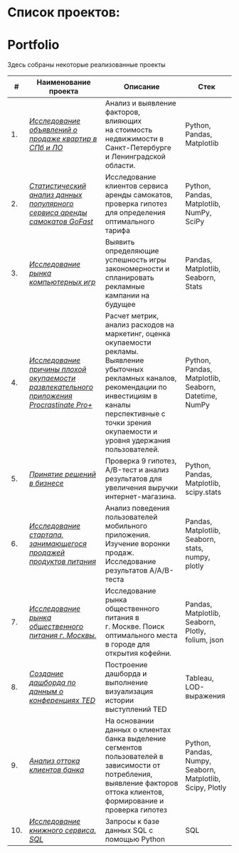 # Список проектов:

# Portfolio

Здесь собраны некоторые реализованные проекты

| #    | Наименование проекта                | Описание                                                     | Стек                                                         |
| ---- | ------------------------------------------------------------ | ------------------------------------------------------------ | ------------------------------------------------------------ |
| 1.   | [*Исследование объявлений о продаже квартир в СПб и ЛО*](https://github.com/Maksim180382/Portfolio/tree/main/Исследовательский%20анализ%20объявлений%20о%20продаже%20квартир) | Анализ и выявление факторов, влияющих<br/> на стоимость недвижимости в Санкт-Петербурге<br/> и Ленинградской области.      | Python, Pandas, Matplotlib|
| 2.   | [*Статистический анализ данных популярного сервиса аренды самокатов GoFast*](https://github.com/Maksim180382/Portfolio/tree/main/Статистический%20анализ%20сервиса%20аренды%20самокатов) |  Исследование клиентов сервиса аренды самокатов, проверка гипотез для определения оптимального тарифа    | Python, Pandas, Matplotlib, NumPy, SciPy |
| 3.   | [*Исследование рынка компьютерных игр*](https://github.com/Maksim180382/Portfolio/tree/main/Сборный%20проект%201.%20%20Анализ%20игровой%20индустрии) |   Выявить определяющие успешность игры закономерности и спланировать рекламные кампании на будущее| Pandas, Matplotlib, Seaborn, Stats|
| 4.   | [*Исследование причины плохой окупаемости развлекательного приложения Procrastinate Pro+*](https://github.com/Maksim180382/Portfolio/tree/main/Маркетинговый%20анализ%20развлекательного%20приложения) | Расчет метрик,  анализ расходов на маркетинг, оценка окупаемости рекламы. Выявление убыточных рекламных каналов,  рекомендации по  инвестициям в каналы перспективные с точки зрения окупаемости и уровня удержания пользователей.|  Python, Pandas, Matplotlib, Seaborn, Datetime, NumPy  |
| 5.   | [*Принятие решений в бизнесе*](https://github.com/Maksim180382/Portfolio/tree/main/Анализ%20результатов%20АВ-тестов%20в%20интернет%20магазине)| Проверка 9 гипотез, A/B-тест и анализ результатов для увеличения выручки интернет-магазина. |  Python, Pandas, Matplotlib, scipy.stats|
| 6.   | [*Исследование стартапа, занимающегося продажей продуктов питания*](https://github.com/Maksim180382/Portfolio/tree/main/Сборный%20проект%202.%20%20Анализ%20поведения%20пользователей%20мобильного%20приложения) | Анализ поведения пользователей мобильного приложения. Изучение воронки продаж. Исследование результатов A/A/B-теста | Pandas, Matplotlib, Seaborn, stats, numpy, plotly |
| 7.   | [*Исследование рынка общественного питания г. Москвы.*](https://github.com/Maksim180382/Portfolio/tree/main/Анализ%20рынка%20заведений%20общественного%20питания%20г.%20Москвы) | Исследование рынка общественного питания в<br/>  г. Москве.  Поиск оптимального места в городе для открытия кофейни. | Pandas, Matplotlib, Seaborn, Plotly, folium, json |
| 8.   | [*Создание дашборда по данным о конференциях TED*](https://github.com/Maksim180382/Portfolio/tree/main/Построение%20дашбордов%20в%20Tableau) | Построение дашборда и выполнение<br/> визуализация истории выступлений TED  | Tableau, LOD-выражения  |
| 9.   | [*Анализ оттока клиентов банка*](https://github.com/Maksim180382/Portfolio/tree/main/Выпускной%20проект.%20Анализ%20оттока%20клиентов%20банка) |  На основании данных о клиентах банка выделение сегментов пользователей в зависимости от потребления, выявление факторов оттока клиентов, формирование и проверка гипотез         | Python, Pandas, Numpy, Seaborn, Matplotlib, Scipy, Plotly |
| 10.  | [*Исследование книжного сервиса. SQL*](https://github.com/Maksim180382/Portfolio/tree/main/Исследование%20книжного%20сервиса) |  Запросы к базе данных SQL с помощью Python        |  SQL |
